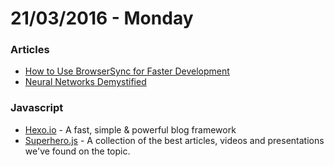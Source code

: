 # 21/03/2016 - Monday

### Articles

- [How to Use BrowserSync for Faster Development](https://scotch.io/tutorials/how-to-use-browsersync-for-faster-development)
- [Neural Networks Demystified](http://lumiverse.io/series/neural-networks-demystified)

### Javascript

- [Hexo.io](https://hexo.io/) - A fast, simple & powerful blog framework
- [Superhero.js](http://superherojs.com/) - A collection of the best articles, videos and presentations we've found on the topic.
